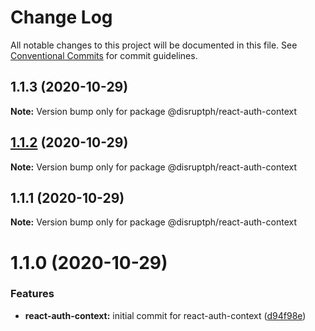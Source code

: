 # Change Log

All notable changes to this project will be documented in this file.
See [Conventional Commits](https://conventionalcommits.org) for commit guidelines.

## 1.1.3 (2020-10-29)

**Note:** Version bump only for package @disruptph/react-auth-context





## [1.1.2](https://github.com/disruptph/disruptjs/compare/@disruptph/react-auth-context@1.1.0...@disruptph/react-auth-context@1.1.2) (2020-10-29)

**Note:** Version bump only for package @disruptph/react-auth-context





## 1.1.1 (2020-10-29)

**Note:** Version bump only for package @disruptph/react-auth-context





# 1.1.0 (2020-10-29)


### Features

* **react-auth-context:** initial commit for react-auth-context ([d94f98e](https://github.com/disruptph/disruptjs/commit/d94f98e0e2752de30c69625ef09d70943e1d1d69))
